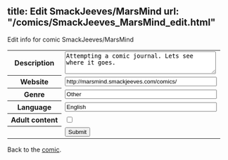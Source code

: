 title: Edit SmackJeeves/MarsMind
url: "/comics/SmackJeeves_MarsMind_edit.html"
---
Edit info for comic SmackJeeves/MarsMind

<form name="comic" action="http://gaepostmail.appspot.com/comic/" method="post">
<table class="comicinfo">
<tr>
<th>Description</th><td><textarea name="description" cols="40" rows="3">Attempting a comic journal. Lets see where it goes.</textarea></td>
</tr>
<tr>
<th>Website</th><td><input type="text" name="url" value="http://marsmind.smackjeeves.com/comics/" size="40"/></td>
</tr>
<tr>
<th>Genre</th><td><input type="text" name="genre" value="Other" size="40"/></td>
</tr>
<tr>
<th>Language</th><td><input type="text" name="language" value="English" size="40"/></td>
</tr>
<tr>
<th>Adult content</th><td><input type="checkbox" name="adult" value="adult" /></td>
</tr>
<tr>
<th></th><td>
<input type="hidden" name="comic" value="SmackJeeves_MarsMind" />
<input type="submit" name="submit" value="Submit" />
</td>
</tr>
</table>
</form>

Back to the [comic](SmackJeeves_MarsMind.html).
